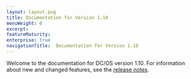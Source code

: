 ```yaml
---
layout: layout.pug
title: Documentation for Version 1.10
menuWeight: 0
excerpt:
featureMaturity:
enterprise: true
navigationTitle:  Documentation for Version 1.10
---
```


Welcome to the documentation for DC/OS version 1.10. For information about new and changed features, see the [release notes](/docs/1.9/release-notes/).